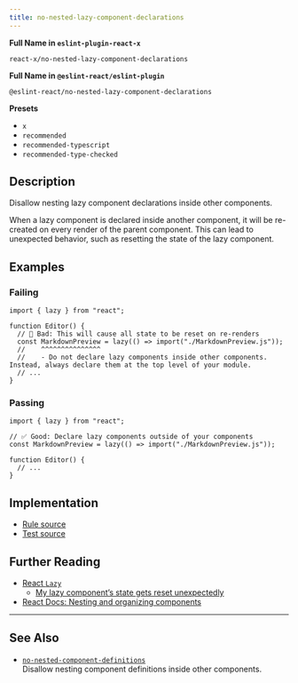 ```yaml
---
title: no-nested-lazy-component-declarations
---
```


**Full Name in `eslint-plugin-react-x`**

```plain copy
react-x/no-nested-lazy-component-declarations
```

**Full Name in `@eslint-react/eslint-plugin`**

```plain copy
@eslint-react/no-nested-lazy-component-declarations
```

**Presets**

- `x`
- `recommended`
- `recommended-typescript`
- `recommended-type-checked`

## Description

Disallow nesting lazy component declarations inside other components.

When a lazy component is declared inside another component, it will be re-created on every render of the parent component. This can lead to unexpected behavior, such as resetting the state of the lazy component.

## Examples

### Failing

```tsx
import { lazy } from "react";

function Editor() {
  // 🔴 Bad: This will cause all state to be reset on re-renders
  const MarkdownPreview = lazy(() => import("./MarkdownPreview.js"));
  //    ^^^^^^^^^^^^^^^
  //    - Do not declare lazy components inside other components. Instead, always declare them at the top level of your module.
  // ...
}
```

### Passing

```tsx
import { lazy } from "react";

// ✅ Good: Declare lazy components outside of your components
const MarkdownPreview = lazy(() => import("./MarkdownPreview.js"));

function Editor() {
  // ...
}
```

## Implementation

- [Rule source](https://github.com/Rel1cx/eslint-react/tree/main/packages/plugins/eslint-plugin-react-x/src/rules/no-nested-lazy-component-declarations.ts)
- [Test source](https://github.com/Rel1cx/eslint-react/tree/main/packages/plugins/eslint-plugin-react-x/src/rules/no-nested-lazy-component-declarations.spec.ts)

## Further Reading

- [React `Lazy`](https://react.dev/reference/react/lazy)
  - [My lazy component’s state gets reset unexpectedly](https://react.dev/reference/react/lazy#my-lazy-components-state-gets-reset-unexpectedly)
- [React Docs: Nesting and organizing components](https://react.dev/learn/your-first-component#nesting-and-organizing-components)

---

## See Also

- [`no-nested-component-definitions`](./no-nested-component-definitions.md)\
  Disallow nesting component definitions inside other components.
